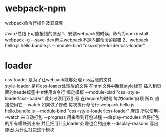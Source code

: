 # webpack-npm
webpack命令行操作及其原理

#win7总结下可能报错的原因
 1、安装webpack的时候，命令为npm install webpack -g --save-dev     解决webpack不是内部命令的报错 
 2、webpack hello.js hello.bundle.js --module-bind "css=style-loader!css-loader" 

# loader
css-loader 是为了让webpack能够处理.css后缀的文件  
style-loader 是将css-loader处理后的文件 在html文件中新建style标签  插入到页面的heade标签中
#使用命令行 绑定模板
--module-bind "css=style-loader!css-loader"  此处必须用双引号  在require的时候 每次loader麻烦 所以 直接使用它
--watch  如果做了修改 每次执行命令行 webpack hello.js hello.bundle.js --module-bind "css=style-loader!css-loader"  麻烦  所以使用--watch 来自动打包
--progress 用来看到打包过程
--display-modules  会将打包的所有模块列出来  并且把用什么loader处理也会列出来
--display-reasons  写出原因  为什么打包这个模块